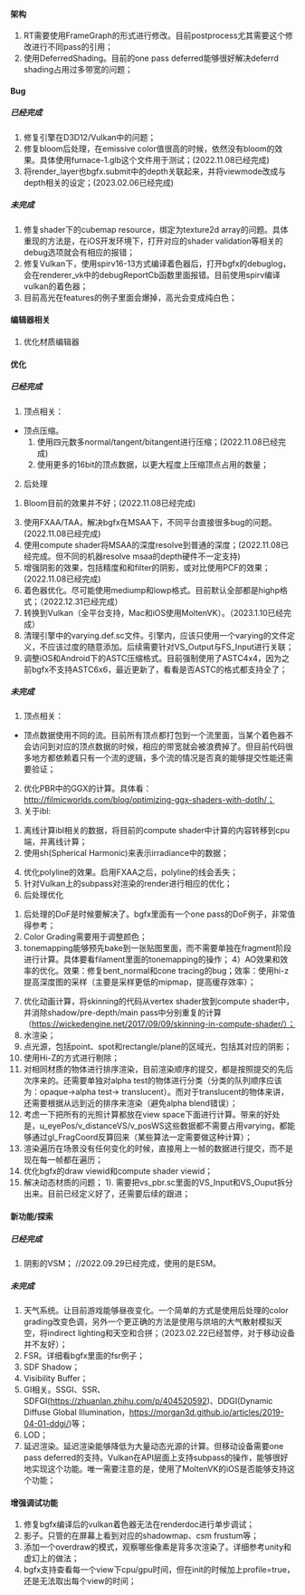 #### 架构
1. RT需要使用FrameGraph的形式进行修改。目前postprocess尤其需要这个修改进行不同pass的引用；
2. 使用DeferredShading。目前的one pass deferred能够很好解决deferrd shading占用过多带宽的问题；

#### Bug
##### 已经完成
1. 修复引擎在D3D12/Vulkan中的问题；
2. 修复bloom后处理，在emissive color值很高的时候，依然没有bloom的效果。具体使用furnace-1.glb这个文件用于测试；(2022.11.08已经完成)
3. 将render_layer也bgfx.submit中的depth关联起来，并将viewmode改成与depth相关的设定；(2023.02.06已经完成)

##### 未完成
1. 修复shader下的cubemap resource，绑定为texture2d array的问题。具体重现的方法是，在iOS开发环境下，打开对应的shader validation等相关的debug选项就会有相应的报错；
2. 修复Vulkan下，使用spirv16-13方式编译着色器后，打开bgfx的debuglog，会在renderer_vk中的debugReportCb函数里面报错。目前使用spirv编译vulkan的着色器；
3. 目前高光在features的例子里面会爆掉，高光会变成纯白色；

#### 编辑器相关
1. 优化材质编辑器

#### 优化
##### 已经完成
1. 顶点相关：
  - 顶点压缩。
    1) 使用四元数多normal/tangent/bitangent进行压缩；(2022.11.08已经完成)
    2) 使用更多的16bit的顶点数据，以更大程度上压缩顶点占用的数量；
2. 后处理
  1) Bloom目前的效果并不好；(2022.11.08已经完成)
3. 使用FXAA/TAA，解决bgfx在MSAA下，不同平台直接很多bug的问题。(2022.11.08已经完成)
4. 使用compute shader将MSAA的深度resolve到普通的深度；(2022.11.08已经完成。但不同的机器resolve msaa的depth硬件不一定支持)
5. 增强阴影的效果，包括精度和和filter的阴影，或对比使用PCF的效果；(2022.11.08已经完成)
6. 着色器优化。尽可能使用mediump和lowp格式。目前默认全部都是highp格式；（2022.12.31已经完成）
7. 转换到Vulkan（全平台支持，Mac和iOS使用MoltenVK）。（2023.1.10已经完成）
8. 清理引擎中的varying.def.sc文件。引擎内，应该只使用一个varying的文件定义，不应该过度的随意添加。后续需要针对VS_Output与FS_Input进行关联；
9. 调整iOS和Android下的ASTC压缩格式。目前强制使用了ASTC4x4，因为之前bgfx不支持ASTC6x6，最近更新了，看看是否ASTC的格式都支持全了；
##### 未完成
1. 顶点相关：
  - 顶点数据使用不同的流。目前所有顶点都打包到一个流里面，当某个着色器不会访问到对应的顶点数据的时候，相应的带宽就会被浪费掉了。但目前代码很多地方都依赖着只有一个流的逻辑，多个流的情况是否真的能够提交性能还需要验证；
2. 优化PBR中的GGX的计算。具体看：http://filmicworlds.com/blog/optimizing-ggx-shaders-with-dotlh/；
3. 关于ibl:
  1) 离线计算ibl相关的数据，将目前的compute shader中计算的内容转移到cpu端，并离线计算；
  2) 使用sh(Spherical Harmonic)来表示irradiance中的数据；
4. 优化polyline的效果。启用FXAA之后，polyline的线会丢失；
5. 针对Vulkan上的subpass对渲染的render进行相应的优化；
6. 后处理优化
  1) 后处理的DoF是时候要解决了。bgfx里面有一个one pass的DoF例子，非常值得参考；
  2) Color Grading需要用于调整颜色；
  3) tonemapping能够预先bake到一张贴图里面，而不需要单独在fragment阶段进行计算。具体要看filament里面的tonemapping的操作；
  4）AO效果和效率的优化。效果：修复bent_normal和cone tracing的bug；效率：使用hi-z提高深度图的采样（主要是采样更低的mipmap，提高缓存效率）；
7. 优化动画计算，将skinning的代码从vertex shader放到compute shader中，并消除shadow/pre-depth/main pass中分别重复的计算（https://wickedengine.net/2017/09/09/skinning-in-compute-shader/）；
8. 水渲染；
9. 点光源，包括point、spot和rectangle/plane的区域光，包括其对应的阴影；
10. 使用Hi-Z的方式进行剔除；
11. 对相同材质的物体进行排序渲染，目前渲染顺序的提交，都是按照提交的先后次序来的。还需要单独对alpha test的物体进行分类（分类的队列顺序应该为：opaque->alpha test-> translucent）。而对于translucent的物体来讲，还需要根据从远到近的排序来渲染（避免alpha blend错误）；
12. 考虑一下把所有的光照计算都放在view space下面进行计算。带来的好处是，u_eyePos/v_distanceVS/v_posWS这些数据都不需要占用varying，都能够通过gl_FragCoord反算回来（某些算法一定需要做这种计算）；
13. 渲染遍历在场景没有任何变化的时候，直接用上一帧的数据进行提交，而不是现在每一帧都在遍历；
14. 优化bgfx的draw viewid和compute shader viewid；
15. 解决动态材质的问题；
  1). 需要把vs_pbr.sc里面的VS_Input和VS_Ouput拆分出来。目前已经定义好了，还需要后续的跟进；

#### 新功能/探索
##### 已经完成
1. 阴影的VSM；  //2022.09.29已经完成，使用的是ESM。

##### 未完成
1. 天气系统。让目前游戏能够昼夜变化。一个简单的方式是使用后处理的color grading改变色调，另外一个更正确的方法是使用与烘培的大气散射模拟天空，将indirect lighting和天空和合拼；（2023.02.22已经暂停，对于移动设备并不友好）；
2. FSR。详细看bgfx里面的fsr例子；
2. SDF Shadow；
3. Visibility Buffer；
4. GI相关。SSGI、SSR、SDFGI(https://zhuanlan.zhihu.com/p/404520592)、DDGI(Dynamic Diffuse Global Illumination，https://morgan3d.github.io/articles/2019-04-01-ddgi/)等；
5. LOD；
6. 延迟渲染。延迟渲染能够降低为大量动态光源的计算。但移动设备需要one pass deferred的支持。Vulkan在API层面上支持subpass的操作，能够很好地实现这个功能。唯一需要注意的是，使用了MoltenVK的iOS是否能够支持这个功能；

#### 增强调试功能
1. 修复bgfx编译后的vulkan着色器无法在renderdoc进行单步调试；
2. 影子。只管的在屏幕上看到对应的shadowmap、csm frustum等；
3. 添加一个overdraw的模式，观察哪些像素是背多次渲染了。详细参考unity和虚幻上的做法；
4. bgfx支持查看每一个view下cpu/gpu时间，但在init的时候加上profile=true，还是无法取出每个view的时间；